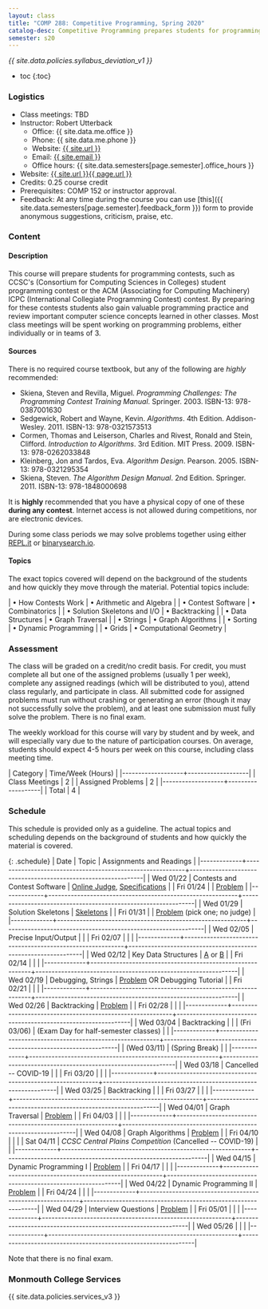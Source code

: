 ```yaml
---
layout: class
title: "COMP 288: Competitive Programming, Spring 2020"
catalog-desc: Competitive Programming prepares students for programming contests, such as the CCSC (Consortium for Computing Sciences in Colleges) student programming contest or the ACM (Association for Computing Machinery) ICPC (International Collegiate Programming Contest) contest. Students gain valuable programming practice and review important computer science concepts learned in other classes. Most class meetings will be spent working on programming problems, either individually or in teams of 3. Core topics include developing fast solution skeletons, dynamic programming, graph algorithms, and backtracking.
semester: s20
---
```


*{{ site.data.policies.syllabus_deviation_v1 }}*

* toc
{:toc}

### Logistics

* Class meetings: TBD
* Instructor: Robert Utterback
  * Office: {{ site.data.me.office }}
  * Phone: {{ site.data.me.phone }}
  * Website: <a href="{{ site.url }}">{{ site.url }}</a>
  * Email: <a href="mailto:{{ site.email }}">{{ site.email }}</a>
  * Office hours: {{ site.data.semesters[page.semester].office_hours }}
* Website: <a href="{{ site.url }}{{ page.url }}">{{ site.url }}{{ page.url }}</a>
* Credits: 0.25 course credit
* Prerequisites: COMP 152 or instructor approval.
* Feedback: At any time during the course you can use
  [this]({{ site.data.semesters[page.semester].feedback_form }}) form to provide
  anonymous suggestions, criticism, praise, etc.

### Content

#### Description

This course will prepare students for programming contests, such as
CCSC's (Consortium for Computing Sciences in Colleges) student
programming contest or the ACM (Associating for Computing Machinery)
ICPC (International Collegiate Programming Contest) contest. By
preparing for these contests students also gain valuable programming
practice and review important computer science concepts learned in
other classes. Most class meetings will be spent working on
programming problems, either individually or in teams of 3.

#### Sources

There is no required course textbook, but any of the following are _highly_ recommended:

* Skiena, Steven and Revilla, Miguel. *Programming Challenges: The
  Programming Contest Training Manual*. Springer. 2003. ISBN-13:
  978-0387001630
* Sedgewick, Robert and Wayne, Kevin. *Algorithms*. 4th
  Edition. Addison-Wesley. 2011. ISBN-13: 978-0321573513
* Cormen, Thomas and Leiserson, Charles and Rivest, Ronald and Stein,
  Clifford. *Introduction to Algorithms*. 3rd Edition. MIT
  Press. 2009. ISBN-13: 978-0262033848
* Kleinberg, Jon and Tardos, Eva. *Algorithm
  Design*. Pearson. 2005. ISBN-13: 978-0321295354
* Skiena, Steven. *The Algorithm Design Manual*. 2nd
  Edition. Springer. 2011. ISBN-13: 978-1848000698

It is **highly** recommended that you have a physical copy of one of
these **during any contest**. Internet access is not allowed during
competitions, nor are electronic devices.

During some class periods we may solve problems together using either
[REPL.it](repl.it) or [binarysearch.io](binarysearch.io).


#### Topics

The exact topics covered will depend on the background of the students
and how quickly they move through the material. Potential topics
include:

| &bull; How Contests Work          | &bull; Arithmetic and Algebra |
| &bull; Contest Software           | &bull; Combinatorics          |
| &bull; Solution Skeletons and I/O | &bull; Backtracking           |
| &bull; Data Structures            | &bull; Graph Traversal        |
| &bull; Strings                    | &bull; Graph Algorithms       |
| &bull; Sorting                    | &bull; Dynamic Programming    |
| &bull; Grids                      | &bull; Computational Geometry |

### Assessment

The class will be graded on a credit/no credit basis. For credit, you
must complete all but one of the assigned problems (usually 1 per
week), complete any assigned readings (which will be distributed to
you), attend class regularly, and participate in class. All submitted
code for assigned problems must run without crashing or generating an
error (though it may not successfully solve the problem), and at least
one submission must fully solve the problem. There is no final exam.

The weekly workload for this course will vary by student and by week,
and will especially vary due to the nature of participation
courses. On average, students should expect 4-5 hours per week on this
course, including class meeting time.

| Category          | Time/Week (Hours) |
|-------------------+-------------------|
| Class Meetings    |                 2 |
| Assigned Problems |                 2 |
|-------------------+-------------------|
| Total             |                 4 |

### Schedule
This schedule is provided only as a guideline. The actual topics and
scheduling depends on the background of students and how quickly the
material is covered.

{: .schedule}
| Date        | Topic                                                     | Assignments and Readings                                      |
|-------------+-----------------------------------------------------------+---------------------------------------------------------------|
| Wed 01/22   | Contests and Contest Software                             | [Online Judge](https://onlinejudge.org/), [Specifications][1] |
| Fri 01/24   |                                                           | [Problem][2]                                                  |
|-------------+-----------------------------------------------------------+---------------------------------------------------------------|
| Wed 01/29   | Solution Skeletons                                        | [Skeletons](skeletons.pdf)                                    |
| Fri 01/31   |                                                           | [Problem][3] (pick one; no judge)                             |
|-------------+-----------------------------------------------------------+---------------------------------------------------------------|
| Wed 02/05   | Precise Input/Output                                      |                                                               |
| Fri 02/07   |                                                           |                                                               |
|-------------+-----------------------------------------------------------+---------------------------------------------------------------|
| Wed 02/12   | Key Data Structures                                       | [A][4] or [B][5]                                              |
| Fri 02/14   |                                                           |                                                               |
|-------------+-----------------------------------------------------------+---------------------------------------------------------------|
| Wed 02/19   | Debugging, Strings                                        | [Problem][6] OR Debugging Tutorial                            |
| Fri 02/21   |                                                           |                                                               |
|-------------+-----------------------------------------------------------+---------------------------------------------------------------|
| Wed 02/26   | Backtracking                                              | [Problem][7]                                                  |
| Fri 02/28   |                                                           |                                                               |
|-------------+-----------------------------------------------------------+---------------------------------------------------------------|
| Wed 03/04   | Backtracking                                              |                                                               |
| (Fri 03/06) | (Exam Day for half-semester classes)                      |                                                               |
|-------------+-----------------------------------------------------------+---------------------------------------------------------------|
| (Wed 03/11) | (Spring Break)                                            |                                                               |
|-------------+-----------------------------------------------------------+---------------------------------------------------------------|
| Wed 03/18   | Cancelled -- COVID-19                                     |                                                               |
| Fri 03/20   |                                                           |                                                               |
|-------------+-----------------------------------------------------------+---------------------------------------------------------------|
| Wed 03/25   | Backtracking                                              |                                                               |
| Fri 03/27   |                                                           |                                                               |
|-------------+-----------------------------------------------------------+---------------------------------------------------------------|
| Wed 04/01   | Graph Traversal                                           | [Problem][8]                                                  |
| Fri 04/03   |                                                           |                                                               |
|-------------+-----------------------------------------------------------+---------------------------------------------------------------|
| Wed 04/08   | Graph Algorithms                                          | [Problem][9]                                                  |
| Fri 04/10   |                                                           |                                                               |
| Sat 04/11   | *CCSC Central Plains Competition* (Cancelled -- COVID-19) |                                                               |
|-------------+-----------------------------------------------------------+---------------------------------------------------------------|
| Wed 04/15   | Dynamic Programming I                                     | [Problem][10]                                                 |
| Fri 04/17   |                                                           |                                                               |
|-------------+-----------------------------------------------------------+---------------------------------------------------------------|
| Wed 04/22   | Dynamic Programming II                                    | [Problem][11]                                                 |
| Fri 04/24   |                                                           |                                                               |
|-------------+-----------------------------------------------------------+---------------------------------------------------------------|
| Wed 04/29   | Interview Questions                                       | [Problem][12]                                                 |
| Fri 05/01   |                                                           |                                                               |
|-------------+-----------------------------------------------------------+---------------------------------------------------------------|
| Wed 05/26   |                                                           |                                                               |
|-------------+-----------------------------------------------------------+---------------------------------------------------------------|

Note that there is no final exam.

[1]: https://onlinejudge.org/index.php?option=com_content&task=view&id=15&Itemid=30
[2]: https://onlinejudge.org/index.php?option=com_onlinejudge&Itemid=8&page=show_problem&problem=36
[3]: https://monmouthcollege-my.sharepoint.com/:b:/g/personal/rutterback_monmouthcollege_edu/EZhqXf4fA_RPk99fXwPReHsBntw-89QJfka7zwIwQNKtTA?e=qIozLS
[4]: https://onlinejudge.org/index.php?option=onlinejudge&page=show_problem&problem=1256
[5]: https://onlinejudge.org/index.php?option=com_onlinejudge&Itemid=8&page=show_problem&problem=979
[6]: https://onlinejudge.org/index.php?option=com_onlinejudge&Itemid=8&category=10&page=show_problem&problem=791
[7]: https://onlinejudge.org/index.php?option=com_onlinejudge&Itemid=8&page=show_problem&problem=1122
[8]: https://onlinejudge.org/index.php?option=onlinejudge&Itemid=8&page=show_problem&problem=945
[9]: graphalog
[10]: dp1
[11]: dp2
[12]: interview

### Monmouth College Services

{{ site.data.policies.services_v3 }}

<!-- Local Variables: -->
<!-- eval: (orgtbl-mode) -->
<!-- End: -->
